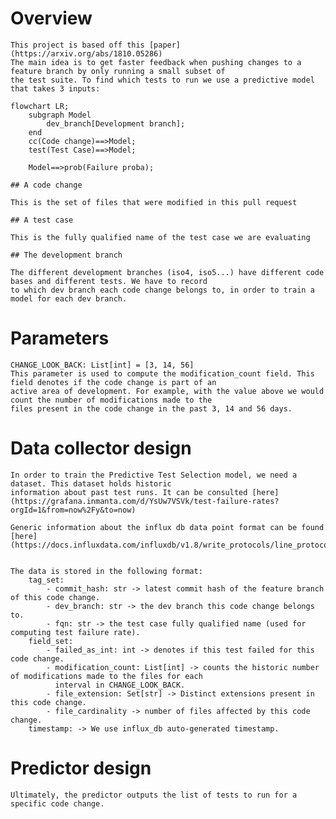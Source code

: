 # Overview

    This project is based off this [paper](https://arxiv.org/abs/1810.05286)
    The main idea is to get faster feedback when pushing changes to a feature branch by only running a small subset of
    the test suite. To find which tests to run we use a predictive model that takes 3 inputs:

```mermaid
flowchart LR;
    subgraph Model
        dev_branch[Development branch];
    end
    cc(Code change)==>Model;
    test(Test Case)==>Model;

    Model==>prob(Failure proba);
```

    ## A code change

    This is the set of files that were modified in this pull request

    ## A test case

    This is the fully qualified name of the test case we are evaluating

    ## The development branch

    The different development branches (iso4, iso5...) have different code bases and different tests. We have to record
    to which dev branch each code change belongs to, in order to train a model for each dev branch.

# Parameters

    CHANGE_LOOK_BACK: List[int] = [3, 14, 56]
    This parameter is used to compute the modification_count field. This field denotes if the code change is part of an
    active area of development. For example, with the value above we would count the number of modifications made to the
    files present in the code change in the past 3, 14 and 56 days.

# Data collector design


    In order to train the Predictive Test Selection model, we need a dataset. This dataset holds historic
    information about past test runs. It can be consulted [here](https://grafana.inmanta.com/d/YsUw7VSVk/test-failure-rates?orgId=1&from=now%2Fy&to=now)

    Generic information about the influx db data point format can be found [here](https://docs.influxdata.com/influxdb/v1.8/write_protocols/line_protocol_tutorial/)


    The data is stored in the following format:
        tag_set:
            - commit_hash: str -> latest commit hash of the feature branch of this code change.
            - dev_branch: str -> the dev branch this code change belongs to.
            - fqn: str -> the test case fully qualified name (used for computing test failure rate).
        field_set:
            - failed_as_int: int -> denotes if this test failed for this code change.
            - modification_count: List[int] -> counts the historic number of modifications made to the files for each
              interval in CHANGE_LOOK_BACK.
            - file_extension: Set[str] -> Distinct extensions present in this code change.
            - file_cardinality -> number of files affected by this code change.
        timestamp: -> We use influx_db auto-generated timestamp.


# Predictor design

    Ultimately, the predictor outputs the list of tests to run for a specific code change.
